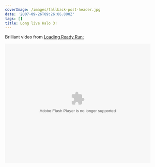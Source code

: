 ```yaml
---
coverImage: /images/fallback-post-header.jpg
date: '2007-09-26T09:26:06.000Z'
tags: []
title: Long live Halo 3!
---
```


Brilliant video from [Loading Ready Run:](https://www.loadingreadyrun.com/videos/view/228)

<embed width="480" height="392" allowfullscreen="true" flashvars="mediaId=406609&amp;affiliateId=24664&amp;allowFullScreen=true&amp;pngLogo=http%3A//www.loadingreadyrun.com/img/revdots_grey.png" bgcolor="#000000" salign="TL" scale="noScale" pluginspage="https://www.macromedia.com/go/getflashplayer" src="https://flash.revver.com/player/1.0/player.swf" type="application/x-shockwave-flash"></embed>

